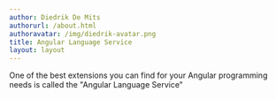 ```yaml
---
author: Diedrik De Mits
authorurl: /about.html
authoravatar: /img/diedrik-avatar.png
title: Angular Language Service
layout: layout
---
```


<p>One of the best extensions you can find for your Angular programming needs is called the "Angular Language Service"</p>

